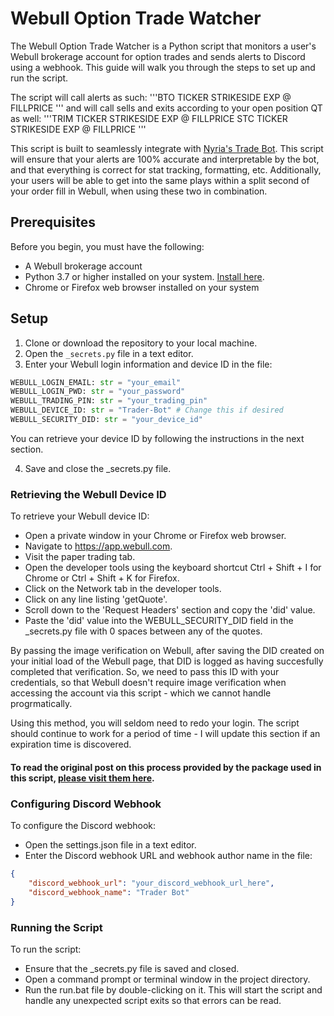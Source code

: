 # Webull Option Trade Watcher

The Webull Option Trade Watcher is a Python script that monitors a user's Webull brokerage account for option trades and sends alerts to Discord using a webhook. This guide will walk you through the steps to set up and run the script.

The script will call alerts as such:
'''BTO TICKER STRIKESIDE EXP @ FILLPRICE
'''
and will call sells and exits according to your open position QT as well:
'''TRIM TICKER STRIKESIDE EXP @ FILLPRICE
STC TICKER STRIKESIDE EXP @ FILLPRICE
'''

This script is built to seamlessly integrate with [Nyria's Trade Bot](https://nyriabot.io/for-servers). This script will ensure that your alerts are 100% accurate and interpretable by the bot, and that everything is correct for stat tracking, formatting, etc. Additionally, your users will be able to get into the same plays within a split second of your order fill in Webull, when using these two in combination.

## Prerequisites

Before you begin, you must have the following:

- A Webull brokerage account
- Python 3.7 or higher installed on your system. [Install here](https://python.org).
- Chrome or Firefox web browser installed on your system

## Setup

1. Clone or download the repository to your local machine.
2. Open the `_secrets.py` file in a text editor.
3. Enter your Webull login information and device ID in the file:
```python
WEBULL_LOGIN_EMAIL: str = "your_email"
WEBULL_LOGIN_PWD: str = "your_password"
WEBULL_TRADING_PIN: str = "your_trading_pin"
WEBULL_DEVICE_ID: str = "Trader-Bot" # Change this if desired
WEBULL_SECURITY_DID: str = "your_device_id"
```
You can retrieve your device ID by following the instructions in the next section.

4. Save and close the _secrets.py file.

### Retrieving the Webull Device ID

To retrieve your Webull device ID:

- Open a private window in your Chrome or Firefox web browser.
- Navigate to https://app.webull.com.
- Visit the paper trading tab.
- Open the developer tools using the keyboard shortcut Ctrl + Shift + I for Chrome or Ctrl + Shift + K for Firefox.
- Click on the Network tab in the developer tools.
- Click on any line listing 'getQuote'.
- Scroll down to the 'Request Headers' section and copy the 'did' value.
- Paste the 'did' value into the WEBULL_SECURITY_DID field in the _secrets.py file with 0 spaces between any of the quotes.

By passing the image verification on Webull, after saving the DID created on your initial load of the Webull page, that DID is logged as having succesfully completed that verification. So, we need to pass this ID with your credentials, so that Webull doesn't require image verification when accessing the account via this script - which we cannot handle progrmatically.

Using this method, you will seldom need to redo your login. The script should continue to work for a period of time - I will update this section if an expiration time is discovered.

#### To read the original post on this process provided by the package used in this script, [please visit them here](https://github.com/tedchou12/webull/wiki/Workaround-for-Login-Method-2).

### Configuring Discord Webhook

To configure the Discord webhook:

- Open the settings.json file in a text editor.
- Enter the Discord webhook URL and webhook author name in the file:

```json
{
    "discord_webhook_url": "your_discord_webhook_url_here",
    "discord_webhook_name": "Trader Bot"
}
```

### Running the Script

To run the script:

- Ensure that the _secrets.py file is saved and closed.
- Open a command prompt or terminal window in the project directory.
- Run the run.bat file by double-clicking on it. This will start the script and handle any unexpected script exits so that errors can be read.
